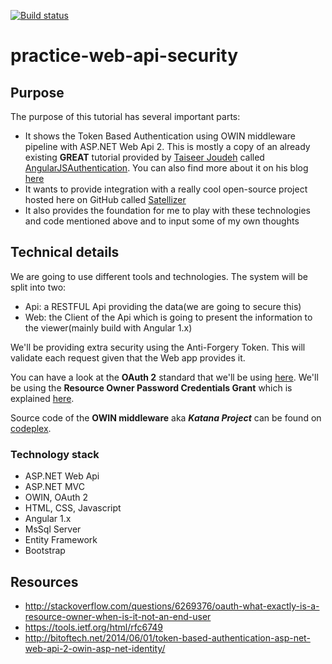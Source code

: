 [![Build status](https://ci.appveyor.com/api/projects/status/6d1wt5hjaag1qxbh?svg=true)](https://ci.appveyor.com/project/aoancea/practice-web-api-security)

# practice-web-api-security

## Purpose
The purpose of this tutorial has several important parts:
  * It shows the Token Based Authentication using OWIN middleware pipeline with ASP.NET Web Api 2. This is mostly a copy of an already existing **GREAT** tutorial provided by [Taiseer Joudeh](https://github.com/tjoudeh) called [AngularJSAuthentication](https://github.com/tjoudeh/AngularJSAuthentication). You can also find more about it on his blog [here](http://bitoftech.net/2014/06/01/token-based-authentication-asp-net-web-api-2-owin-asp-net-identity/)
  * It wants to provide integration with a really cool open-source project hosted here on GitHub called [Satellizer](https://github.com/sahat/satellizer)
  * It also provides the foundation for me to play with these technologies and code mentioned above and to input some of my own thoughts

## Technical details
We are going to use different tools and technologies. The system will be split into two:
  * Api: a RESTFUL Api providing the data(we are going to secure this)
  * Web: the Client of the Api which is going to present the information to the viewer(mainly build with Angular 1.x)

We'll be providing extra security using the Anti-Forgery Token. This will validate each request given that the Web app provides it.

You can have a look at the **OAuth 2** standard that we'll be using [here](https://tools.ietf.org/html/rfc6749). We'll be using the **Resource Owner Password Credentials Grant** which is explained [here](http://tools.ietf.org/html/rfc6749#section-4.3).

Source code of the **OWIN middleware** aka ***Katana Project*** can be found on [codeplex](https://katanaproject.codeplex.com/SourceControl/latest#README).

### Technology stack
 * ASP.NET Web Api
 * ASP.NET MVC
 * OWIN, OAuth 2
 * HTML, CSS, Javascript
 * Angular 1.x
 * MsSql Server
 * Entity Framework
 * Bootstrap


## Resources
 * http://stackoverflow.com/questions/6269376/oauth-what-exactly-is-a-resource-owner-when-is-it-not-an-end-user
 * https://tools.ietf.org/html/rfc6749
 * http://bitoftech.net/2014/06/01/token-based-authentication-asp-net-web-api-2-owin-asp-net-identity/

